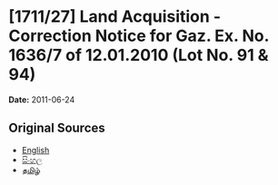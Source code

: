 # [1711/27] Land Acquisition - Correction Notice for Gaz. Ex. No. 1636/7 of 12.01.2010 (Lot No. 91 & 94)

**Date:** 2011-06-24

## Original Sources

- [English](https://documents.gov.lk/view/extra-gazettes/2011/6/1711-27_E.pdf)
- [සිංහල](https://documents.gov.lk/view/extra-gazettes/2011/6/1711-27_S.pdf)
- [தமிழ்](https://documents.gov.lk/view/extra-gazettes/2011/6/1711-27_T.pdf)
